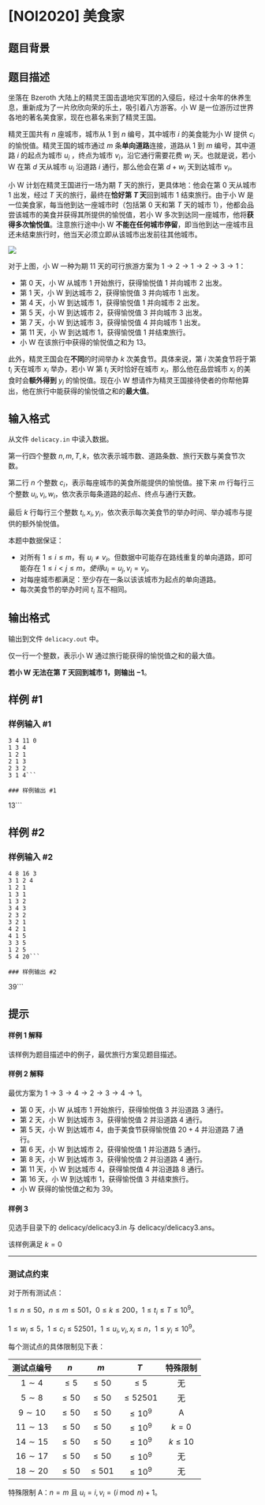 # [NOI2020] 美食家

## 题目背景



## 题目描述

坐落在 Bzeroth 大陆上的精灵王国击退地灾军团的入侵后，经过十余年的休养生息，重新成为了一片欣欣向荣的乐土，吸引着八方游客。小 W 是一位游历过世界各地的著名美食家，现在也慕名来到了精灵王国。

精灵王国共有 $n$ 座城市，城市从 $1$ 到 $n$ 编号，其中城市 $i$ 的美食能为小 W 提供 $c_i$ 的愉悦值。精灵王国的城市通过 $m$ 条**单向道路**连接，道路从 $1$ 到 $m$ 编号，其中道路 $i$ 的起点为城市 $u_i$ ，终点为城市 $v_i$，沿它通行需要花费 $w_i$ 天。也就是说，若小 W 在第 $d$ 天从城市 $u_i$ 沿道路 $i$ 通行，那么他会在第 $d + w_i$ 天到达城市 $v_i$。

小 W 计划在精灵王国进行一场为期 $T$ 天的旅行，更具体地：他会在第 $0$ 天从城市 $1$ 出发，经过 $T$ 天的旅行，最终在**恰好第 $T$ 天**回到城市 $1$ 结束旅行。由于小 W 是一位美食家，每当他到达一座城市时（包括第 $0$ 天和第 $T$ 天的城市 $1$），他都会品尝该城市的美食并获得其所提供的愉悦值，若小 W 多次到达同一座城市，他将**获得多次愉悦值**。注意旅行途中小 W **不能在任何城市停留**，即当他到达一座城市且还未结束旅行时，他当天必须立即从该城市出发前往其他城市。

![](https://cdn.luogu.com.cn/upload/image_hosting/2svum9ge.png)

对于上图，小 W 一种为期 $11$ 天的可行旅游方案为 $1 \to 2 \to 1 \to 2 \to 3 \to 1$：
- 第 $0$ 天，小 W 从城市 $1$ 开始旅行，获得愉悦值 $1$ 并向城市 $2$ 出发。
- 第 $1$ 天，小 W 到达城市 $2$，获得愉悦值 $3$ 并向城市 $1$ 出发。
- 第 $4$ 天，小 W 到达城市 $1$，获得愉悦值 $1$ 并向城市 $2$ 出发。
- 第 $5$ 天，小 W 到达城市 $2$，获得愉悦值 $3$ 并向城市 $3$ 出发。
- 第 $7$ 天，小 W 到达城市 $3$，获得愉悦值 $4$ 并向城市 $1$ 出发。
- 第 $11$ 天，小 W 到达城市 $1$，获得愉悦值 $1$ 并结束旅行。
- 小 W 在该旅行中获得的愉悦值之和为 $13$。

此外，精灵王国会在**不同**的时间举办 $k$ 次美食节。具体来说，第 $i$ 次美食节将于第 $t_i$ 天在城市 $x_i$ 举办，若小 W 第 $t_i$ 天时恰好在城市 $x_i$，那么他在品尝城市 $x_i$ 的美食时会**额外得到** $y_i$ 的愉悦值。现在小 W 想请作为精灵王国接待使者的你帮他算出，他在旅行中能获得的愉悦值之和的**最大值**。

## 输入格式

从文件 `delicacy.in` 中读入数据。

第一行四个整数 $n, m, T, k$，依次表示城市数、道路条数、旅行天数与美食节次数。

第二行 $n$ 个整数 $c_i$，表示每座城市的美食所能提供的愉悦值。接下来 $m$ 行每行三个整数 $u_i, v_i, w_i$，依次表示每条道路的起点、终点与通行天数。

最后 $k$ 行每行三个整数 $t_i, x_i, y_i$，依次表示每次美食节的举办时间、举办城市与提供的额外愉悦值。

本题中数据保证：
- 对所有 $1 \leq i \leq m$，有 $u_i\neq v_i$。但数据中可能存在路线重复的单向道路，即可能存在 $1 \leq i < j \leq m，使得 u_i = u_j, v_i = v_j$。
- 对每座城市都满足：至少存在一条以该该城市为起点的单向道路。
- 每次美食节的举办时间 $t_i$ 互不相同。

## 输出格式

输出到文件 `delicacy.out` 中。

仅一行一个整数，表示小 W 通过旅行能获得的愉悦值之和的最大值。

**若小 W 无法在第 $T$ 天回到城市 $1$，则输出 $-1$**。

## 样例 #1

### 样例输入 #1
```
3 4 11 0
1 3 4
1 2 1
2 1 3
2 3 2
3 1 4```

### 样例输出 #1

```
13```

## 样例 #2

### 样例输入 #2
```
4 8 16 3
3 1 2 4
1 2 1
1 3 1
1 3 2
3 4 3
2 3 2
3 2 1
4 2 1
4 1 5
3 3 5
1 2 5
5 4 20```

### 样例输出 #2

```
39```

## 提示

#### 样例 1 解释

该样例为题目描述中的例子，最优旅行方案见题目描述。

#### 样例 2 解释

最优方案为 $1 \to 3 \to 4 \to 2 \to 3 \to 4 \to 1$。
- 第 $0$ 天，小 W 从城市 $1$ 开始旅行，获得愉悦值 $3$ 并沿道路 $3$ 通行。
- 第 $2$ 天，小 W 到达城市 $3$，获得愉悦值 $2$ 并沿道路 $4$ 通行。
- 第 $5$ 天，小 W 到达城市 $4$，由于美食节获得愉悦值 $20 + 4$ 并沿道路 $7$ 通行。
- 第 $6$ 天，小 W 到达城市 $2$，获得愉悦值 $1$ 并沿道路 $5$ 通行。
- 第 $8$ 天，小 W 到达城市 $3$，获得愉悦值 $2$ 并沿道路 $4$ 通行。
- 第 $11$ 天，小 W 到达城市 $4$，获得愉悦值 $4$ 并沿道路 $8$ 通行。
- 第 $16$ 天，小 W 到达城市 $1$，获得愉悦值 $3$ 并结束旅行。
- 小 W 获得的愉悦值之和为 $39$。

#### 样例 3

见选手目录下的 delicacy/delicacy3.in 与 delicacy/delicacy3.ans。

该样例满足 $k=0$

---

### 测试点约束

对于所有测试点：

$1 \leq n \leq 50$，$n \leq m \leq 501$，$0 \leq k \leq 200$，$1 \leq t_i \leq T \leq 10^9$。

$1 \leq w_i \leq 5$，$1 \leq c_i \leq 52501$，$1 \leq u_i, v_i, x_i \leq n$，$1 \leq y_i \leq 10^9$。

每个测试点的具体限制见下表：

| 测试点编号 |  $n$ |  $m$ |  $T$ | 特殊限制 |
| :-: | :-:| :-: |:-:| :-:|
|  $1\sim 4$ |  $\le 5$ |  $\le 50$ |  $\le 5$ | 无 |
|  $5\sim 8$ |  $\le 50$ |  $\le 50$ |  $\le 52501$ | 无 |
|  $9\sim 10$ |  $\le 50$ |  $\le 50$ |  $\le 10^9$ | A | 
|  $11\sim 13$ |  $\le 50$ |  $\le 50$ |  $\le 10^9$ |  $k=0$ |
|  $14\sim 15$ |  $\le 50$ |  $\le 50$ |  $\le 10^9$ |  $k\le 10$ |
|  $16\sim 17$ |  $\le 50$ |  $\le 50$ |  $\le 10^9$ | 无 |
|  $18\sim 20$ |  $\le 50$ |  $\le 501$ |  $\le 10^9$ | 无 |

特殊限制 A：$n = m$ 且 $u_i = i,v_i = (i \bmod n) + 1$。
